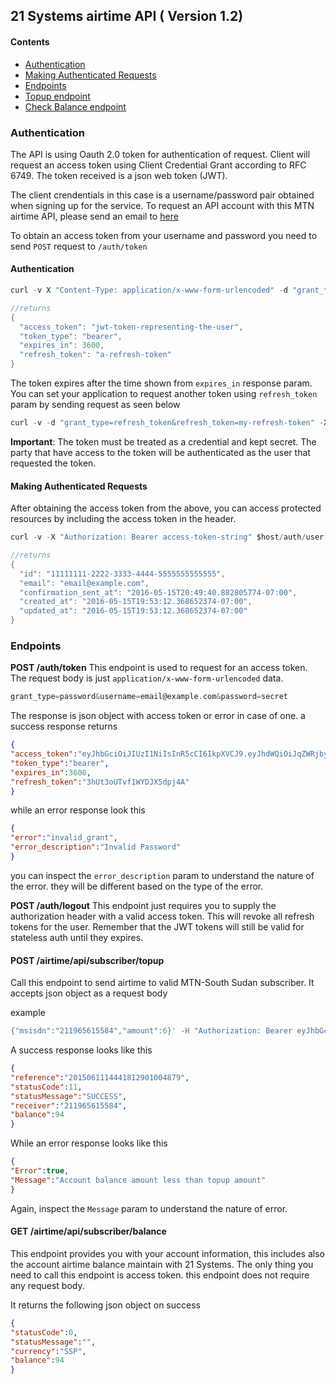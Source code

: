 ## 21 Systems airtime API ( Version 1.2)

#### Contents
- [Authentication](#authentication)
- [Making Authenticated Requests](#making-authenticated-requests)
- [Endpoints](#endpoints)
- [Topup endpoint](#post-airtimeapisubscribertopup)
- [Check Balance endpoint](#get-airtimeapisubscriberbalance)

### Authentication
The API is using Oauth 2.0 token for authentication of request. Client will request an access token using Client Credential Grant according to RFC 6749. The token received is a json web token (JWT).

The client crendentials in this case is a username/password pair obtained when signing up for the service.
To request an API account with this MTN airtime API, please send an email to [here](mailto:chol@dmarkmobile.com)

To obtain an access token from your username and password you need to send `POST` request to `/auth/token`

#### Authentication

```Go
curl -v X "Content-Type: application/x-www-form-urlencoded" -d "grant_type=password&username=email@example.com&password=secret" $host/auth/token

//returns
{
  "access_token": "jwt-token-representing-the-user",
  "token_type": "bearer",
  "expires_in": 3600,
  "refresh_token": "a-refresh-token"
}
```
The token expires after the time shown from `expires_in` response param. You can set your application to request another token using `refresh_token` param by sending request as seen below

```Go
curl -v -d "grant_type=refresh_token&refresh_token=my-refresh-token" -X "Content-Type: application/x-www-form-urlencoded" $host/auth/token
```
__Important__: The token must be treated as a credential and kept secret. The party that have access to the token will be authenticated as the user that requested the token.

#### Making Authenticated Requests
After obtaining the access token from the above, you can access protected resources by including the access token in the header.

```Go
curl -v -X "Authorization: Bearer access-token-string" $host/auth/user

//returns
{
  "id": "11111111-2222-3333-4444-5555555555555",
  "email": "email@example.com",
  "confirmation_sent_at": "2016-05-15T20:49:40.882805774-07:00",
  "created_at": "2016-05-15T19:53:12.368652374-07:00",
  "updated_at": "2016-05-15T19:53:12.368652374-07:00"
}
```
### Endpoints
__POST /auth/token__
This endpoint is used to request for an access token.
The request body is just `application/x-www-form-urlencoded` data.

```Go
grant_type=password&username=email@example.com&password=secret
```
The response is json object with access token or error in case of one.
a success response returns

```json
{
"access_token":"eyJhbGciOiJIUzI1NiIsInR5cCI6IkpXVCJ9.eyJhdWQiOiJqZWRjbyIsImV4cCI6MTU4ODIyNzQ0Miwic3ViIjoiMTY0MzExYWItOWI4Ni00NjliLTk4ZWQtZmU0ZDg2Njg3ZGM0IiwiZW1haWwiOiJjaG9sQGRtYXJrbW9iaWxlLmNvbSIsImFwcF9tZXRhZGF0YSI6e30sInVzZXJfbWV0YWRhdGEiOnt9fQ.ILmO5CRCbqm9ohnq1JTa-Afh5tm8qMoFDZeDw1HAp3k",
"token_type":"bearer",
"expires_in":3600,
"refresh_token":"3hUt3oUTvf1WYDJX5dpj4A"
}
```
while an error response look this

```json
{
"error":"invalid_grant",
"error_description":"Invalid Password"
}
```
you can inspect the `error_description` param to understand the nature of the error. they will be different based on the type of the error.

__POST /auth/logout__
This endpoint just requires you to supply the authorization header with a valid access token.
This will revoke all refresh tokens for the user. Remember that the JWT tokens will still be valid for stateless auth until they expires.

#### POST /airtime/api/subscriber/topup

Call this endpoint to send airtime to valid MTN-South Sudan subscriber. It accepts json object as a request body

example
```Go
{"msisdn":"211965615584","amount":6}' -H "Authorization: Bearer eyJhbGciOiJIUzI1NiIsInR5cCI6IkpXVCJ9.eyJhdWQiOiJqZWRjbyIsImV4cCI6MTU4ODIyODA4Nywic3ViIjoiMTY0MzExYWItOWI4Ni00NjliLTk4ZWQtZmU0ZDg2Njg3ZGM0IiwiZW1haWwiOiJjaG9sQGRtYXJrbW9iaWxlLmNvbSIsImFwcF9tZXRhZGF0YSI6e30sInVzZXJfbWV0YWRhdGEiOnt9fQ.Jwv1I26shOaOVOY-QQZLGFtqVdReHQLvQ9z-ldf5J5Y" $host/airtime/api/subscriber/topup
```

A success response looks like this
 ```json
 {
 "reference":"2015061114441812901004879",
 "statusCode":11,
 "statusMessage":"SUCCESS",
 "receiver":"211965615584",
 "balance":94
 }
 ```
 While an error response looks like this
 
 ```json
 {
 "Error":true,
 "Message":"Account balance amount less than topup amount"
 }
 ```
 Again, inspect the `Message` param to understand the nature of error.
 
 #### GET /airtime/api/subscriber/balance
  This endpoint provides you with your account information, this includes also the account airtime balance maintain with 21   Systems.
  The only thing you need to call this endpoint is access token. this endpoint does not require any request body.
  
  It returns the following json object on success
  
  ```json
  {
  "statusCode":0,
  "statusMessage":"",
  "currency":"SSP",
  "balance":94
  }
  ```
  
 
 

